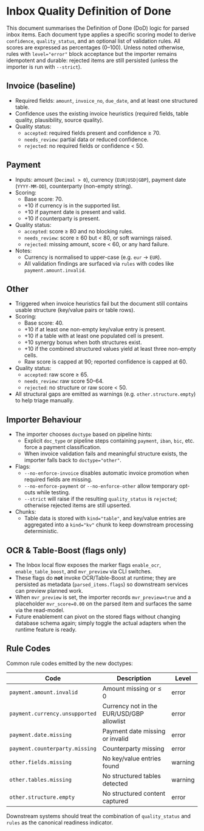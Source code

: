# Inbox Quality Definition of Done

This document summarises the Definition of Done (DoD) logic for parsed inbox items. Each document type applies a specific scoring model to derive `confidence`, `quality_status`, and an optional list of validation rules. All scores are expressed as percentages (0–100). Unless noted otherwise, rules with `level="error"` block acceptance but the importer remains idempotent and durable: rejected items are still persisted (unless the importer is run with `--strict`).

## Invoice (baseline)

- Required fields: `amount`, `invoice_no`, `due_date`, and at least one structured table.
- Confidence uses the existing invoice heuristics (required fields, table quality, plausibility, source quality).
- Quality status:
  - `accepted`: required fields present and confidence ≥ 70.
  - `needs_review`: partial data or reduced confidence.
  - `rejected`: no required fields or confidence < 50.

## Payment

- Inputs: amount (`Decimal > 0`), currency (`EUR|USD|GBP`), payment date (`YYYY-MM-DD`), counterparty (non-empty string).
- Scoring:
  - Base score: 70.
  - +10 if currency is in the supported list.
  - +10 if payment date is present and valid.
  - +10 if counterparty is present.
- Quality status:
  - `accepted`: score ≥ 80 and no blocking rules.
  - `needs_review`: score ≥ 60 but < 80, or soft warnings raised.
  - `rejected`: missing amount, score < 60, or any hard failure.
- Notes:
  - Currency is normalised to upper-case (e.g. `eur` → `EUR`).
  - All validation findings are surfaced via `rules` with codes like `payment.amount.invalid`.

## Other

- Triggered when invoice heuristics fail but the document still contains usable structure (key/value pairs or table rows).
- Scoring:
  - Base score: 40.
  - +10 if at least one non-empty key/value entry is present.
  - +10 if a table with at least one populated cell is present.
  - +10 synergy bonus when both structures exist.
  - +10 if the combined structured values yield at least three non-empty cells.
  - Raw score is capped at 90; reported confidence is capped at 60.
- Quality status:
  - `accepted`: raw score ≥ 65.
  - `needs_review`: raw score 50–64.
  - `rejected`: no structure or raw score < 50.
- All structural gaps are emitted as warnings (e.g. `other.structure.empty`) to help triage manually.

## Importer Behaviour

- The importer chooses `doctype` based on pipeline hints:
  - Explicit `doc_type` or pipeline steps containing `payment`, `iban`, `bic`, etc. force a payment classification.
  - When invoice validation fails and meaningful structure exists, the importer falls back to `doctype="other"`.
- Flags:
  - `--no-enforce-invoice` disables automatic invoice promotion when required fields are missing.
  - `--no-enforce-payment` or `--no-enforce-other` allow temporary opt-outs while testing.
  - `--strict` will raise if the resulting `quality_status` is `rejected`; otherwise rejected items are still upserted.
- Chunks:
  - Table data is stored with `kind="table"`, and key/value entries are aggregated into a `kind="kv"` chunk to keep downstream processing deterministic.

## OCR & Table-Boost (flags only)

- The Inbox local flow exposes the marker flags `enable_ocr`, `enable_table_boost`, and `mvr_preview` via CLI switches.
- These flags do **not** invoke OCR/Table-Boost at runtime; they are persisted as metadata (`parsed_items.flags`) so downstream services can preview planned work.
- When `mvr_preview` is set, the importer records `mvr_preview=true` and a placeholder `mvr_score=0.00` on the parsed item and surfaces the same via the read-model.
- Future enablement can pivot on the stored flags without changing database schema again; simply toggle the actual adapters when the runtime feature is ready.

## Rule Codes

Common rule codes emitted by the new doctypes:

| Code                            | Description                                  | Level   |
|--------------------------------|----------------------------------------------|---------|
| `payment.amount.invalid`       | Amount missing or ≤ 0                         | error   |
| `payment.currency.unsupported` | Currency not in the EUR/USD/GBP allowlist     | error   |
| `payment.date.missing`         | Payment date missing or invalid               | error   |
| `payment.counterparty.missing` | Counterparty missing                          | error   |
| `other.fields.missing`         | No key/value entries found                    | warning |
| `other.tables.missing`         | No structured tables detected                 | warning |
| `other.structure.empty`        | No structured content captured                | error   |

Downstream systems should treat the combination of `quality_status` and `rules` as the canonical readiness indicator.

